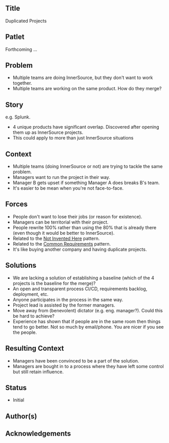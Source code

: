 ## Title

Duplicated Projects

## Patlet

Forthcoming ...

## Problem

* Multiple teams are doing InnerSource, but they don't want to work together.
* Multiple teams are working on the same product. How do they merge?

## Story

e.g. Splunk.

* 4 unique products have significant overlap. Discovered after opening them up as InnerSource projects.
* This could apply to more than just InnerSource situations

## Context

* Multiple teams (doing InnerSource or not) are trying to tackle the same problem.
* Managers want to run the project in their way.
* Manager B gets upset if something Manager A does breaks B's team.
* It's easier to be mean when you're not face-to-face.

## Forces

* People don't want to lose their jobs (or reason for existence).
* Managers can be territorial with their project.
* People rewrite 100% rather than using the 80% that is already there (even though it would be better to InnerSource).
* Related to the [Not Invented Here](https://github.com/InnerSourceCommons/InnerSourcePatterns/pull/64) pattern.
* Related to the [Common Requirements](../2-structured/common-requirements.md) pattern.
* It's like buying another company and having duplicate projects.

## Solutions

* We are lacking a solution of establishing a baseline (which of the 4 projects is the baseline for the merge)?
* An open and transparent process CI/CD, requirements backlog, deployment, etc.
* Anyone participates in the process in the same way.
* Project lead is assisted by the former managers.
* Move away from (benevolent) dictator (e.g. eng. manager?).  Could this be hard to achieve?
* Experience has shown that if people are in the same room then things tend to go better.  Not so much by email/phone.  You are nicer if you see the people.

## Resulting Context

* Managers have been convinced to be a part of the solution.
* Managers are bought in to a process where they have left some control but still retain influence.

## Status

* Initial

## Author(s)

## Acknowledgements
